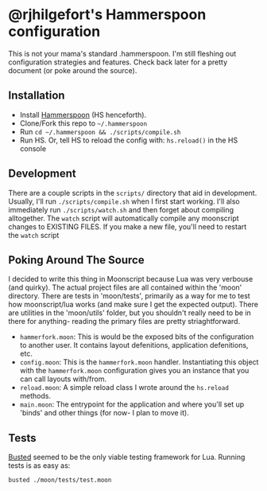 @rjhilgefort's Hammerspoon configuration
========================================

This is not your mama's standard .hammerspoon. I'm still fleshing out configuration strategies and features. Check back later for a pretty document (or poke around the source).


Installation
------------

- Install [Hammerspoon](http://www.hammerspoon.org/) (HS henceforth).
- Clone/Fork this repo to `~/.hammerspoon`
- Run `cd ~/.hammerspoon && ./scripts/compile.sh`
- Run HS. Or, tell HS to reload the config with: `hs.reload()` in the HS console


Development
-----------

There are a couple scripts in the `scripts/` directory that aid in development. Usually, I'll run `./scripts/compile.sh` when I first start working. I'll also immediately run `./scripts/watch.sh` and then forget about compiling alltogether. The `watch` script will automatically compile any moonscript changes to EXISTING FILES. If you make a new file, you'll need to restart the `watch` script


Poking Around The Source
------------------------

I decided to write this thing in Moonscript because Lua was very verbouse (and quirky). The actual project files are all contained within the 'moon' directory. There are tests in 'moon/tests', primarily as a way for me to test how moonscript/lua works (and make sure I get the expected output). There are utilities in the 'moon/utils' folder, but you shouldn't really need to be in there for anything- reading the primary files are pretty striaghtforward.

- `hammerfork.moon`: This is would be the exposed bits of the configuration to another user. It contains layout defenitions, application defenitions, etc.
- `config.moon`: This is the `hammerfork.moon` handler. Instantiating this object with the `hammerfork.moon` configuration gives you an instance that you can call layouts with/from.
- `reload.moon`: A simple reload class I wrote around the `hs.reload` methods.
- `main.moon`: The entrypoint for the application and where you'll set up 'binds' and other things (for now- I plan to move it).


Tests
-----

[Busted](http://olivinelabs.com/busted/) seemed to be the only viable testing framework for Lua. Running tests is as easy as:

```shell
busted ./moon/tests/test.moon
```
